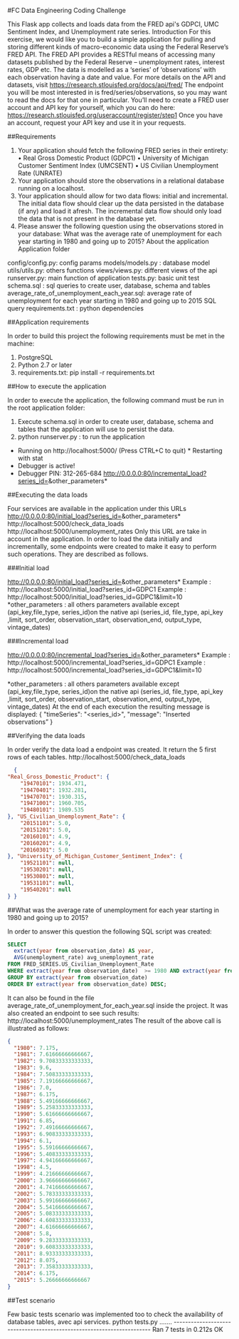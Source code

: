 
#FC Data Engineering Coding Challenge

This Flask app collects and loads data from the FRED api's GDPCI, UMC Sentiment Index, and Unemployment rate series.
Introduction
For this exercise, we would like you to build a simple application for pulling and storing different kinds of macro-economic data using the Federal Reserve’s FRED API.
The FRED API provides a RESTful means of accessing many datasets published by the Federal Reserve – unemployment rates, interest rates, GDP etc.
The data is modelled as a ‘series’ of ‘observations’ with each observation having a date and value.
For more details on the API and datasets, visit https://research.stlouisfed.org/docs/api/fred/
The endpoint you will be most interested in is fred/series/observations, so you may want to read the docs for that one in particular.
You’ll need to create a FRED user account and API key for yourself, which you can do here: https://research.stlouisfed.org/useraccount/register/step1
Once you have an account, request your API key and use it in your requests.

##Requirements

1. Your application should fetch the following FRED series in their entirety:
• Real Gross Domestic Product (GDPC1)
• University of Michigan Customer Sentiment Index (UMCSENT)
• US Civilian Unemployment Rate (UNRATE)
2. Your application should store the observations in a relational database running on a localhost.
3. Your application should allow for two data flows: initial and incremental. The initial data flow should clear up the data persisted in the database (if any) and load it afresh. The incremental data flow should only load the data that is not present in the database yet.
4. Please answer the following question using the observations stored in your database:
What was the average rate of unemployment for each year starting in 1980 and going up to 2015?
About the application Application folder

config/config.py: config params models/models.py : database model utils/utils.py: others functions views/views.py: different views of the api runserver.py: main function of application tests.py: basic unit test
schema.sql : sql queries to create user, database, schema and tables
average_rate_of_unemployment_each_year.sql: average rate of unemployment for each year starting in 1980 and going up to 2015 SQL query
requirements.txt : python dependencies

##Application requirements

In order to build this project the following requirements must be met in the machine:
1. PostgreSQL
2. Python 2.7 or later
3. requirements.txt: pip install -r requirements.txt

##How to execute the application

In order to execute the application, the following command must be run in the root application folder:
 1. Execute schema.sql in order to create user, database, schema and tables that the application will use to persist the data.
2. python runserver.py : to run the application
  * Running on http://localhost:5000/ (Press CTRL+C to quit) * Restarting with stat
* Debugger is active!
* Debugger PIN: 312-265-684
http://0.0.0.0:80/incremental_load?series_id=<GDPC1 or UMCSENT or UNRATE >&other_parameters*

##Executing the data loads

Four services are available in the application under this URLs
http://0.0.0.0:80/initial_load?series_id=<GDPC1 or UMCSENT or UNRATE >&other_parameters*
   http://localhost:5000/check_data_loads http://localhost:5000/unemployment_rates
Only this URL are take in account in the application.
In order to load the data initially and incrementally, some endpoints were created to make it easy to perform such operations. They are described as follows.

###Initial load

http://0.0.0.0:80/initial_load?series_id=<GDPC1 or UMCSENT or UNRATE >&other_parameters*
Example : http://localhost:5000/initial_load?series_id=GDPC1
Example : http://localhost:5000/initial_load?series_id=GDPC1&limit=10
*other_parameters : all others parameters available except (api_key,file_type, series_id)on the native api (series_id, file_type, api_key ,limit, sort_order, observation_start, observation_end, output_type, vintage_dates)

###Incremental load

http://0.0.0.0:80/incremental_load?series_id=<GDPC1 or UMCSENT or UNRATE >&other_parameters*
Example : http://localhost:5000/incremental_load?series_id=GDPC1
Example : http://localhost:5000/incremental_load?series_id=GDPC1&limit=10

*other_parameters : all others parameters available except (api_key,file_type, series_id)on the native api (series_id, file_type, api_key ,limit, sort_order, observation_start, observation_end, output_type, vintage_dates)
At the end of each execution the resulting message is displayed:
 {
"timeSeries": "<series_id>",
 "message": "Inserted <Number of Observations> observations”
 }

##Verifying the data loads

In order verify the data load a endpoint was created. It return the 5 first rows of each tables.
http://localhost:5000/check_data_loads

```json
  {
"Real_Gross_Domestic_Product": {
    "19470101": 1934.471,
    "19470401": 1932.281,
    "19470701": 1930.315,
    "19471001": 1960.705,
    "19480101": 1989.535
}, "US_Civilian_Unemployment_Rate": {
    "20151101": 5.0,
    "20151201": 5.0,
    "20160101": 4.9,
    "20160201": 4.9,
    "20160301": 5.0
}, "University_of_Michigan_Customer_Sentiment_Index": {
    "19521101": null,
    "19530201": null,
    "19530801": null,
    "19531101": null,
    "19540201": null
} }
```

##What was the average rate of unemployment for each year starting in 1980 and going up to 2015?

In order to answer this question the following SQL script was created:

```sql
SELECT
  extract(year from observation_date) AS year,
  AVG(unemployment_rate) avg_unemployment_rate
FROM FRED_SERIES.US_Civilian_Unemployment_Rate
WHERE extract(year from observation_date)  >= 1980 AND extract(year from observation_date) <= 2015
GROUP BY extract(year from observation_date)
ORDER BY extract(year from observation_date) DESC;
```

It can also be found in the file average_rate_of_unemployment_for_each_year.sql inside the project. It was also created an endpoint to see such results:
http://localhost:5000/unemployment_rates
The result of the above call is illustrated as follows:

```json
{
  "1980": 7.175,
  "1981": 7.61666666666667,
  "1982": 9.70833333333333,
  "1983": 9.6,
  "1984": 7.50833333333333,
  "1985": 7.19166666666667,
  "1986": 7.0,
  "1987": 6.175,
  "1988": 5.49166666666667,
  "1989": 5.25833333333333,
  "1990": 5.61666666666667,
  "1991": 6.85,
  "1992": 7.49166666666667,
  "1993": 6.90833333333333,
  "1994": 6.1,
  "1995": 5.59166666666667,
  "1996": 5.40833333333333,
  "1997": 4.94166666666667,
  "1998": 4.5,
  "1999": 4.21666666666667,
  "2000": 3.96666666666667,
  "2001": 4.74166666666667,
  "2002": 5.78333333333333,
  "2003": 5.99166666666667,
  "2004": 5.54166666666667,
  "2005": 5.08333333333333,
  "2006": 4.60833333333333,
  "2007": 4.61666666666667,
  "2008": 5.8,
  "2009": 9.28333333333333,
  "2010": 9.60833333333333,
  "2011": 8.93333333333333,
  "2012": 8.075,
  "2013": 7.35833333333333,
  "2014": 6.175,
  "2015": 5.26666666666667
}
```

##Test scenario

Few basic tests scenario was implemented too to check the availability of database tables, avec api services.
python tests.py
....... ---------------------------------------------------------------------- Ran 7 tests in 0.212s
OK
